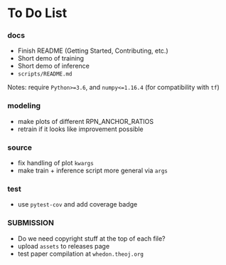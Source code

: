 # To Do List

### docs

- Finish README (Getting Started, Contributing, etc.)
- Short demo of training
- Short demo of inference
- `scripts/README.md`

Notes: require `Python>=3.6`, and `numpy<=1.16.4` (for compatibility with `tf`)

### modeling

- make plots of different RPN_ANCHOR_RATIOS
- retrain if it looks like improvement possible

### source

- fix handling of plot `kwargs`
- make train + inference script more general via `args`

### test

- use `pytest-cov` and add coverage badge

### SUBMISSION

- Do we need copyright stuff at the top of each file?
- upload `assets` to releases page
- test paper compilation at `whedon.theoj.org`
